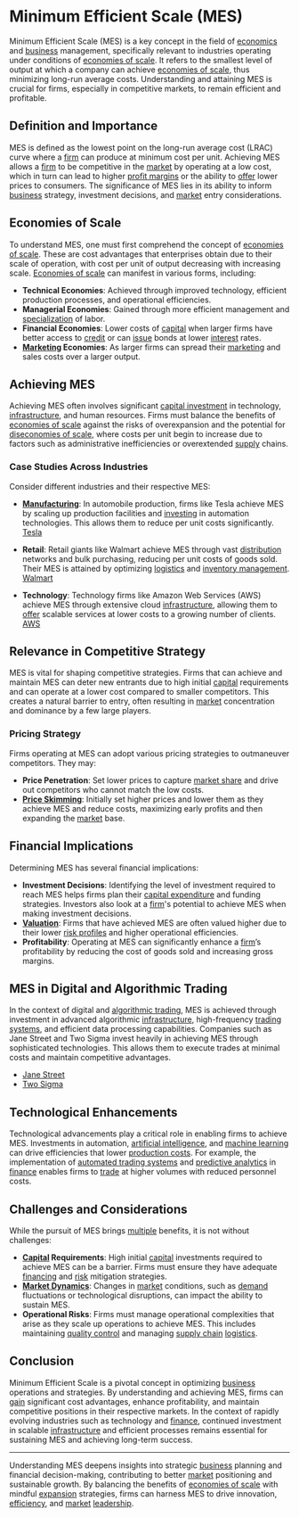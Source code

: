 # Minimum Efficient Scale (MES)

Minimum Efficient Scale (MES) is a key concept in the field of [economics](../e/economics.md) and [business](../b/business.md) management, specifically relevant to industries operating under conditions of [economies of scale](../e/economies_of_scale.md). It refers to the smallest level of output at which a company can achieve [economies of scale](../e/economies_of_scale.md), thus minimizing long-run average costs. Understanding and attaining MES is crucial for firms, especially in competitive markets, to remain efficient and profitable.

## Definition and Importance

MES is defined as the lowest point on the long-run average cost (LRAC) curve where a [firm](../f/firm.md) can produce at minimum cost per unit. Achieving MES allows a [firm](../f/firm.md) to be competitive in the [market](../m/market.md) by operating at a low cost, which in turn can lead to higher [profit margins](../p/profit_margins_in_trading.md) or the ability to [offer](../o/offer.md) lower prices to consumers. The significance of MES lies in its ability to inform [business](../b/business.md) strategy, investment decisions, and [market](../m/market.md) entry considerations.

## Economies of Scale

To understand MES, one must first comprehend the concept of [economies of scale](../e/economies_of_scale.md). These are cost advantages that enterprises obtain due to their scale of operation, with cost per unit of output decreasing with increasing scale. [Economies of scale](../e/economies_of_scale.md) can manifest in various forms, including:

- **Technical Economies**: Achieved through improved technology, efficient production processes, and operational efficiencies.
- **Managerial Economies**: Gained through more efficient management and [specialization](../s/specialization.md) of labor.
- **Financial Economies**: Lower costs of [capital](../c/capital.md) when larger firms have better access to [credit](../c/credit.md) or can [issue](../i/issue.md) bonds at lower [interest](../i/interest.md) rates.
- **[Marketing](../m/marketing.md) Economies**: As larger firms can spread their [marketing](../m/marketing.md) and sales costs over a larger output.

## Achieving MES

Achieving MES often involves significant [capital investment](../c/capital_investment.md) in technology, [infrastructure](../i/infrastructure.md), and human resources. Firms must balance the benefits of [economies of scale](../e/economies_of_scale.md) against the risks of overexpansion and the potential for [diseconomies of scale](../d/diseconomies_of_scale.md), where costs per unit begin to increase due to factors such as administrative inefficiencies or overextended [supply](../s/supply.md) chains.

### Case Studies Across Industries

Consider different industries and their respective MES:

- **[Manufacturing](../m/manufacturing.md)**: In automobile production, firms like Tesla achieve MES by scaling up production facilities and [investing](../i/investing.md) in automation technologies. This allows them to reduce per unit costs significantly. [Tesla](https://www.tesla.com/)
  
- **Retail**: Retail giants like Walmart achieve MES through vast [distribution](../d/distribution.md) networks and bulk purchasing, reducing per unit costs of goods sold. Their MES is attained by optimizing [logistics](../l/logistics.md) and [inventory management](../i/inventory_management.md). [Walmart](https://www.walmart.com/)

- **Technology**: Technology firms like Amazon Web Services (AWS) achieve MES through extensive cloud [infrastructure](../i/infrastructure.md), allowing them to [offer](../o/offer.md) scalable services at lower costs to a growing number of clients. [AWS](https://aws.amazon.com/)

## Relevance in Competitive Strategy

MES is vital for shaping competitive strategies. Firms that can achieve and maintain MES can deter new entrants due to high initial [capital](../c/capital.md) requirements and can operate at a lower cost compared to smaller competitors. This creates a natural barrier to entry, often resulting in [market](../m/market.md) concentration and dominance by a few large players.

### Pricing Strategy

Firms operating at MES can adopt various pricing strategies to outmaneuver competitors. They may:

- **Price Penetration**: Set lower prices to capture [market share](../m/market_share.md) and drive out competitors who cannot match the low costs.
- **[Price Skimming](../p/price_skimming.md)**: Initially set higher prices and lower them as they achieve MES and reduce costs, maximizing early profits and then expanding the [market](../m/market.md) base.

## Financial Implications

Determining MES has several financial implications:

- **Investment Decisions**: Identifying the level of investment required to reach MES helps firms plan their [capital expenditure](../c/capital_expenditure.md) and funding strategies. Investors also look at a [firm](../f/firm.md)'s potential to achieve MES when making investment decisions.
- **[Valuation](../v/valuation.md)**: Firms that have achieved MES are often valued higher due to their lower [risk profiles](../r/risk_profiles.md) and higher operational efficiencies.
- **Profitability**: Operating at MES can significantly enhance a [firm](../f/firm.md)’s profitability by reducing the cost of goods sold and increasing gross margins.

## MES in Digital and Algorithmic Trading

In the context of digital and [algorithmic trading](../a/accountability.md), MES is achieved through investment in advanced algorithmic [infrastructure](../i/infrastructure.md), high-frequency [trading systems](../t/trading_systems.md), and efficient data processing capabilities. Companies such as Jane Street and Two Sigma invest heavily in achieving MES through sophisticated technologies. This allows them to execute trades at minimal costs and maintain competitive advantages. 

- [Jane Street](https://www.janestreet.com/)
- [Two Sigma](https://www.twosigma.com/)

## Technological Enhancements

Technological advancements play a critical role in enabling firms to achieve MES. Investments in automation, [artificial intelligence](../a/artificial_intelligence_in_trading.md), and [machine learning](../m/machine_learning.md) can drive efficiencies that lower [production costs](../p/production_costs.md). For example, the implementation of [automated trading systems](../a/automated_trading_systems.md) and [predictive analytics](../p/predictive_analytics.md) in [finance](../f/finance.md) enables firms to [trade](../t/trade.md) at higher volumes with reduced personnel costs.

## Challenges and Considerations

While the pursuit of MES brings [multiple](../m/multiple.md) benefits, it is not without challenges:

- **[Capital](../c/capital.md) Requirements**: High initial [capital](../c/capital.md) investments required to achieve MES can be a barrier. Firms must ensure they have adequate [financing](../f/financing.md) and [risk](../r/risk.md) mitigation strategies.
- **[Market Dynamics](../m/market_dynamics.md)**: Changes in [market](../m/market.md) conditions, such as [demand](../d/demand.md) fluctuations or technological disruptions, can impact the ability to sustain MES.
- **Operational Risks**: Firms must manage operational complexities that arise as they scale up operations to achieve MES. This includes maintaining [quality control](../q/quality_control.md) and managing [supply chain](../s/supply_chain.md) [logistics](../l/logistics.md).

## Conclusion

Minimum Efficient Scale is a pivotal concept in optimizing [business](../b/business.md) operations and strategies. By understanding and achieving MES, firms can [gain](../g/gain.md) significant cost advantages, enhance profitability, and maintain competitive positions in their respective markets. In the context of rapidly evolving industries such as technology and [finance](../f/finance.md), continued investment in scalable [infrastructure](../i/infrastructure.md) and efficient processes remains essential for sustaining MES and achieving long-term success.

---

Understanding MES deepens insights into strategic [business](../b/business.md) planning and financial decision-making, contributing to better [market](../m/market.md) positioning and sustainable growth. By balancing the benefits of [economies of scale](../e/economies_of_scale.md) with mindful [expansion](../e/expansion.md) strategies, firms can harness MES to drive innovation, [efficiency](../e/efficiency.md), and [market](../m/market.md) [leadership](../l/leadership.md).